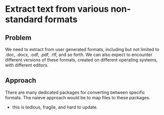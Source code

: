 # Extract text from various non-standard formats

## Problem

We need to extract from user generated formats, including but not limited to .doc, .docx, .odf, .pdf, .rtf, and so forth. We can also expect to encounter different versions of these formats, created on different operating systems, with different editors.

## Approach

There are many dedicated packages for converting between specific formats. The naieve approach would be to map files to these packages.

- this is tedious, fragile, and hard to update.
